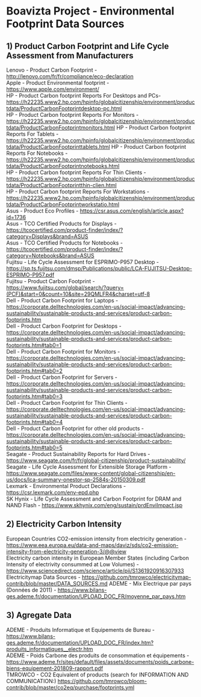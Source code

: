 # Boavizta Project - Environmental Footprint Data Sources

## 1) Product Carbon Footprint and Life Cycle Assessment from Manufacturers

Lenovo - Product Carbon Footprint - http://lenovo.com/fr/fr/compliance/eco-declaration  
Apple - Product Environmental footprint - https://www.apple.com/environment/  
HP - Product Carbon footprint Reports For Desktops and PCs- https://h22235.www2.hp.com/hpinfo/globalcitizenship/environment/productdata/ProductCarbonFootprintdesktop-pc.html    
HP - Product Carbon footprint Reports For Monitors - https://h22235.www2.hp.com/hpinfo/globalcitizenship/environment/productdata/ProductCarbonFootprintmonitors.html  HP - Product Carbon footprint Reports For Tablets -https://h22235.www2.hp.com/hpinfo/globalcitizenship/environment/productdata/ProductCarbonFootprinttablets.html
HP - Product Carbon footprint Reports For Notebooks - https://h22235.www2.hp.com/hpinfo/globalcitizenship/environment/productdata/ProductCarbonFootprintnotebooks.html  
HP - Product Carbon footprint Reports For Thin Clients - https://h22235.www2.hp.com/hpinfo/globalcitizenship/environment/productdata/ProductCarbonFootprintthin-clien.html  
HP - Product Carbon footprint Reports For Workstations - https://h22235.www2.hp.com/hpinfo/globalcitizenship/environment/productdata/ProductCarbonFootprintworkstatio.html  
Asus - Product Eco Profiles - https://csr.asus.com/english/article.aspx?id=1736  
Asus - TCO Certified Products for Displays - https://tcocertified.com/product-finder/index/?category=Displays&brand=ASUS  
Asus - TCO Certified Products for Notebooks - https://tcocertified.com/product-finder/index/?category=Notebooks&brand=ASUS  
Fujitsu - Life Cycle Assessment for ESPRIMO-P957 Desktop - https://sp.ts.fujitsu.com/dmsp/Publications/public/LCA-FUJITSU-Desktop-ESPRIMO-P957.pdf  
Fujitsu - Product Carbon Footprint - https://www.fujitsu.com/global/search/?query=(PCF)&start=0&count=10&site=29QMLFR4&charset=utf-8  
Dell - Product Carbon Footprint for Laptops - https://corporate.delltechnologies.com/en-us/social-impact/advancing-sustainability/sustainable-products-and-services/product-carbon-footprints.htm  
Dell - Product Carbon Footprint for Desktops -https://corporate.delltechnologies.com/en-us/social-impact/advancing-sustainability/sustainable-products-and-services/product-carbon-footprints.htm#tab0=1  
Dell - Product Carbon Footprint for Monitors - https://corporate.delltechnologies.com/en-us/social-impact/advancing-sustainability/sustainable-products-and-services/product-carbon-footprints.htm#tab0=2  
Dell - Product Carbon Footprint for Servers - https://corporate.delltechnologies.com/en-us/social-impact/advancing-sustainability/sustainable-products-and-services/product-carbon-footprints.htm#tab0=3  
Dell - Product Carbon Footprint for Thin Clients - https://corporate.delltechnologies.com/en-us/social-impact/advancing-sustainability/sustainable-products-and-services/product-carbon-footprints.htm#tab0=4  
Dell - Product Carbon Footprint for other old products - https://corporate.delltechnologies.com/en-us/social-impact/advancing-sustainability/sustainable-products-and-services/product-carbon-footprints.htm#tab0=5  
Seagate - Product Sustainability Reports for Hard Drives - https://www.seagate.com/fr/fr/global-citizenship/product-sustainability/  
Seagate - Life Cycle Assessment for Extensible Storage Platform - https://www.seagate.com/files/www-content/global-citizenship/en-us/docs/lca-summary-onestor-sp-2584s-20150309.pdf  
Lexmark - Environmental Product Declarations - https://csr.lexmark.com/env-epd.php  
SK Hynix - Life Cycle Assessment and Carbon Footprint for DRAM and NAND Flash - https://www.skhynix.com/eng/sustain/prdEnviImpact.jsp  

## 2) Electricity Carbon Intensity

European Countries CO2-emission intensity from electricity generation - https://www.eea.europa.eu/data-and-maps/daviz/sds/co2-emission-intensity-from-electricity-generation-3/@@view  
Electricity carbon intensity in European Member States (including Carbon Intensity of electrivity consummed at Low Volumes) - https://www.sciencedirect.com/science/article/pii/S1361920916307933  
Electricitymap Data Sources - https://github.com/tmrowco/electricitymap-contrib/blob/master/DATA_SOURCES.md
ADEME - Mix Electrique par pays (Données de 2011) - https://www.bilans-ges.ademe.fr/documentation/UPLOAD_DOC_FR/moyenne_par_pays.htm

## 3) Agregate Data
ADEME - Produits Informatique et Equipements de Bureau - https://www.bilans-ges.ademe.fr/documentation/UPLOAD_DOC_FR/index.htm?produits_informatiques__electr.htm  
ADEME - Poids Carbone des produits de consommation et équipements - https://www.ademe.fr/sites/default/files/assets/documents/poids_carbone-biens-equipement-201809-rapport.pdf  
TMROWCO - CO2 Equivalent of products (search for INFORMATION AND COMMUNICATION:) https://github.com/tmrowco/bloom-contrib/blob/master/co2eq/purchase/footprints.yml  

